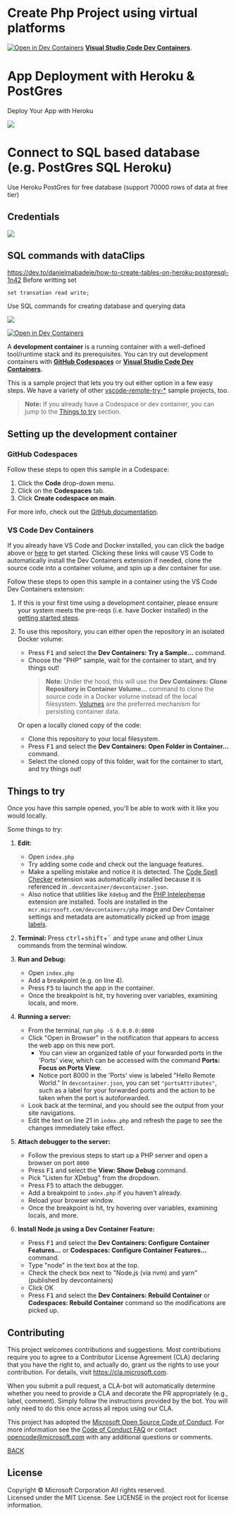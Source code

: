 
# Create Php Project using virtual platforms

[![Open in Dev Containers](https://img.shields.io/static/v1?label=Dev%20Containers&message=Open&color=blue&logo=visualstudiocode)](https://vscode.dev/redirect?url=vscode://ms-vscode-remote.remote-containers/cloneInVolume?url=https://github.com/microsoft/vscode-remote-try-php)
**[Visual Studio Code Dev Containers](https://aka.ms/vscode-remote/containers)**.

# App Deployment with Heroku & PostGres

Deploy Your App with Heroku 

<img src="https://nglthu.github.io/ContainerWebPhpDev/img/HerokuPostgres.png">

# Connect to SQL based database (e.g. PostGres SQL Heroku)

Use Heroku PostGres for free database (support 70000 rows of data at free tier)

## Credentials
<img src="https://nglthu.github.io/ContainerWebPhpDev/img/accessInfo.png">

## SQL commands with dataClips

https://dev.to/danielmabadeje/how-to-create-tables-on-heroku-postgresql-1n42
Before writting set
```
set transation read write;
```
Use SQL commands for creating database and querying data

<img src="https://nglthu.github.io/ContainerWebPhpDev/img/table_query.png">



[![Open in Dev Containers](https://img.shields.io/static/v1?label=Dev%20Containers&message=Open&color=blue&logo=visualstudiocode)](https://vscode.dev/redirect?url=vscode://ms-vscode-remote.remote-containers/cloneInVolume?url=https://github.com/microsoft/vscode-remote-try-php)

A **development container** is a running container with a well-defined tool/runtime stack and its prerequisites. You can try out development containers with **[GitHub Codespaces](https://github.com/features/codespaces)** or **[Visual Studio Code Dev Containers](https://aka.ms/vscode-remote/containers)**.

This is a sample project that lets you try out either option in a few easy steps. We have a variety of other [vscode-remote-try-*](https://github.com/search?q=org%3Amicrosoft+vscode-remote-try-&type=Repositories) sample projects, too.

> **Note:** If you already have a Codespace or dev container, you can jump to the [Things to try](#things-to-try) section.

## Setting up the development container

### GitHub Codespaces
Follow these steps to open this sample in a Codespace:
1. Click the **Code** drop-down menu.
2. Click on the **Codespaces** tab.
3. Click **Create codespace on main**.

For more info, check out the [GitHub documentation](https://docs.github.com/en/free-pro-team@latest/github/developing-online-with-codespaces/creating-a-codespace#creating-a-codespace).

### VS Code Dev Containers

If you already have VS Code and Docker installed, you can click the badge above or [here](https://vscode.dev/redirect?url=vscode://ms-vscode-remote.remote-containers/cloneInVolume?url=https://github.com/microsoft/vscode-remote-try-php) to get started. Clicking these links will cause VS Code to automatically install the Dev Containers extension if needed, clone the source code into a container volume, and spin up a dev container for use.

Follow these steps to open this sample in a container using the VS Code Dev Containers extension:

1. If this is your first time using a development container, please ensure your system meets the pre-reqs (i.e. have Docker installed) in the [getting started steps](https://aka.ms/vscode-remote/containers/getting-started).

2. To use this repository, you can either open the repository in an isolated Docker volume:

    - Press <kbd>F1</kbd> and select the **Dev Containers: Try a Sample...** command.
    - Choose the "PHP" sample, wait for the container to start, and try things out!
        > **Note:** Under the hood, this will use the **Dev Containers: Clone Repository in Container Volume...** command to clone the source code in a Docker volume instead of the local filesystem. [Volumes](https://docs.docker.com/storage/volumes/) are the preferred mechanism for persisting container data.

   Or open a locally cloned copy of the code:

   - Clone this repository to your local filesystem.
   - Press <kbd>F1</kbd> and select the **Dev Containers: Open Folder in Container...** command.
   - Select the cloned copy of this folder, wait for the container to start, and try things out!

## Things to try

Once you have this sample opened, you'll be able to work with it like you would locally.

Some things to try:

1. **Edit:**
   - Open `index.php`
   - Try adding some code and check out the language features.
   - Make a spelling mistake and notice it is detected. The [Code Spell Checker](https://marketplace.visualstudio.com/items?itemName=streetsidesoftware.code-spell-checker) extension was automatically installed because it is referenced in `.devcontainer/devcontainer.json`.
   - Also notice that utilities like `Xdebug` and the [PHP Intelephense](https://marketplace.visualstudio.com/items?itemName=bmewburn.vscode-intelephense-client) extension are installed. Tools are installed in the `mcr.microsoft.com/devcontainers/php` image and Dev Container settings and metadata are automatically picked up from [image labels](https://containers.dev/implementors/reference/#labels).


1. **Terminal:** Press <kbd>ctrl</kbd>+<kbd>shift</kbd>+<kbd>\`</kbd> and type `uname` and other Linux commands from the terminal window.

1. **Run and Debug:**
   - Open `index.php`
   - Add a breakpoint (e.g. on line 4).
   - Press <kbd>F5</kbd> to launch the app in the container.
   - Once the breakpoint is hit, try hovering over variables, examining locals, and more.

1. **Running a server:**
   - From the terminal, run `php -S 0.0.0.0:8000`
   - Click "Open in Browser" in the notification that appears to access the web app on this new port.
      - You can view an organized table of your forwarded ports in the 'Ports' view, which can be accessed with the command **Ports: Focus on Ports View**.
      - Notice port 8000 in the 'Ports' view is labeled "Hello Remote World." In `devcontainer.json`, you can set `"portsAttributes"`, such as a label for your forwarded ports and the action to be taken when the port is autoforwarded.
   - Look back at the terminal, and you should see the output from your site navigations.
   - Edit the text on line 21 in `index.php` and refresh the page to see the changes immediately take effect.

1. **Attach debugger to the server:**
   - Follow the previous steps to start up a PHP server and open a browser on port `8000`
   - Press <kbd>F1</kbd> and select the **View: Show Debug** command.
   - Pick "Listen for XDebug" from the dropdown.
   - Press <kbd>F5</kbd> to attach the debugger.
   - Add a breakpoint to `index.php` if you haven't already.
   - Reload your browser window.
   - Once the breakpoint is hit, try hovering over variables, examining locals, and more.

5. **Install Node.js using a Dev Container Feature:**
   - Press <kbd>F1</kbd> and select the **Dev Containers: Configure Container Features...** or **Codespaces: Configure Container Features...** command.
   - Type "node" in the text box at the top.
   - Check the check box next to "Node.js (via nvm) and yarn" (published by devcontainers) 
   - Click OK
   - Press <kbd>F1</kbd> and select the **Dev Containers: Rebuild Container** or **Codespaces: Rebuild Container** command so the modifications are picked up.

## Contributing

This project welcomes contributions and suggestions. Most contributions require you to agree to a
Contributor License Agreement (CLA) declaring that you have the right to, and actually do, grant us
the rights to use your contribution. For details, visit https://cla.microsoft.com.

When you submit a pull request, a CLA-bot will automatically determine whether you need to provide
a CLA and decorate the PR appropriately (e.g., label, comment). Simply follow the instructions
provided by the bot. You will only need to do this once across all repos using our CLA.

This project has adopted the [Microsoft Open Source Code of Conduct](https://opensource.microsoft.com/codeofconduct/).
For more information see the [Code of Conduct FAQ](https://opensource.microsoft.com/codeofconduct/faq/) or
contact [opencode@microsoft.com](mailto:opencode@microsoft.com) with any additional questions or comments.

[BACK](https://nglthu.github.io/ContainerWebPhpDev/)

## License

Copyright © Microsoft Corporation All rights reserved.<br />
Licensed under the MIT License. See LICENSE in the project root for license information.
